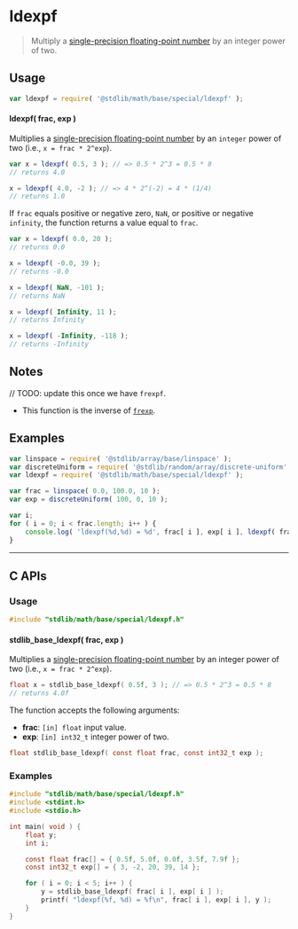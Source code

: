 <!--

@license Apache-2.0

Copyright (c) 2024 The Stdlib Authors.

Licensed under the Apache License, Version 2.0 (the "License");
you may not use this file except in compliance with the License.
You may obtain a copy of the License at

   http://www.apache.org/licenses/LICENSE-2.0

Unless required by applicable law or agreed to in writing, software
distributed under the License is distributed on an "AS IS" BASIS,
WITHOUT WARRANTIES OR CONDITIONS OF ANY KIND, either express or implied.
See the License for the specific language governing permissions and
limitations under the License.

-->

# ldexpf

> Multiply a [single-precision floating-point number][ieee754] by an integer power of two.

<section class="usage">

## Usage

```javascript
var ldexpf = require( '@stdlib/math/base/special/ldexpf' );
```

#### ldexpf( frac, exp )

Multiplies a [single-precision floating-point number][ieee754] by an `integer` power of two (i.e., `x = frac * 2^exp`).

```javascript
var x = ldexpf( 0.5, 3 ); // => 0.5 * 2^3 = 0.5 * 8
// returns 4.0

x = ldexpf( 4.0, -2 ); // => 4 * 2^(-2) = 4 * (1/4)
// returns 1.0
```

If `frac` equals positive or negative zero, `NaN`, or positive or negative `infinity`, the function returns a value equal to `frac`.

```javascript
var x = ldexpf( 0.0, 20 );
// returns 0.0

x = ldexpf( -0.0, 39 );
// returns -0.0

x = ldexpf( NaN, -101 );
// returns NaN

x = ldexpf( Infinity, 11 );
// returns Infinity

x = ldexpf( -Infinity, -118 );
// returns -Infinity
```

<section class="usage">

<section class="notes">

## Notes

// TODO: update this once we have `frexpf`.

-   This function is the inverse of [`frexp`][@stdlib/math/base/special/frexp].

</section>

<!-- /.notes -->

<section class="examples">

## Examples

<!-- eslint no-undef: "error" -->

```javascript
var linspace = require( '@stdlib/array/base/linspace' );
var discreteUniform = require( '@stdlib/random/array/discrete-uniform' );
var ldexpf = require( '@stdlib/math/base/special/ldexpf' );

var frac = linspace( 0.0, 100.0, 10 );
var exp = discreteUniform( 100, 0, 10 );

var i;
for ( i = 0; i < frac.length; i++ ) {
    console.log( 'ldexpf(%d,%d) = %d', frac[ i ], exp[ i ], ldexpf( frac[ i ], exp[ i ] ) );
}
```

</section>

<!-- /.examples -->

<!-- C interface documentation. -->

* * *

<section class="c">

## C APIs

<!-- Section to include introductory text. Make sure to keep an empty line after the intro `section` element and another before the `/section` close. -->

<section class="intro">

</section>

<!-- /.intro -->

<!-- C usage documentation. -->

<section class="usage">

### Usage

```c
#include "stdlib/math/base/special/ldexpf.h"
```

#### stdlib_base_ldexpf( frac, exp )

Multiplies a [single-precision floating-point number][ieee754] by an integer power of two (i.e., `x = frac * 2^exp`).

```c
float x = stdlib_base_ldexpf( 0.5f, 3 ); // => 0.5 * 2^3 = 0.5 * 8
// returns 4.0f
```

The function accepts the following arguments:

-   **frac**: `[in] float` input value.
-   **exp**: `[in] int32_t` integer power of two.

```c
float stdlib_base_ldexpf( const float frac, const int32_t exp );
```

</section>

<!-- /.usage -->

<!-- C API usage notes. Make sure to keep an empty line after the `section` element and another before the `/section` close. -->

<section class="notes">

</section>

<!-- /.notes -->

<!-- C API usage examples. -->

<section class="examples">

### Examples

```c
#include "stdlib/math/base/special/ldexpf.h"
#include <stdint.h>
#include <stdio.h>

int main( void ) {
    float y;
    int i;

    const float frac[] = { 0.5f, 5.0f, 0.0f, 3.5f, 7.9f };
    const int32_t exp[] = { 3, -2, 20, 39, 14 };

    for ( i = 0; i < 5; i++ ) {
        y = stdlib_base_ldexpf( frac[ i ], exp[ i ] );
        printf( "ldexpf(%f, %d) = %f\n", frac[ i ], exp[ i ], y );
    }
}
```

</section>

<!-- /.examples -->

</section>

<!-- /.c -->

<!-- Section for related `stdlib` packages. Do not manually edit this section, as it is automatically populated. -->

<section class="related">

</section>

<!-- /.related -->

<!-- Section for all links. Make sure to keep an empty line after the `section` element and another before the `/section` close. -->

<section class="links">

[ieee754]: https://en.wikipedia.org/wiki/IEEE_754-1985
[@stdlib/math/base/special/frexp]: https://github.com/Rejoan-Sardar/Big-Project-with-stdlib/tree/main/lib/node_modules/%40stdlib/math/base/special/frexp

<!-- <related-links> -->

<!-- </related-links> -->

</section>

<!-- /.links -->
